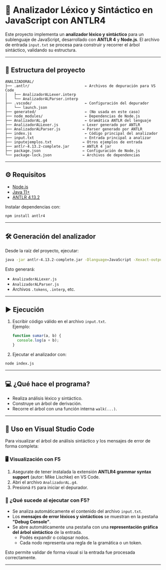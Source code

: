 # 🧠 Analizador Léxico y Sintáctico en JavaScript con ANTLR4

Este proyecto implementa un **analizador léxico y sintáctico** para un sublenguaje de JavaScript, desarrollado con **ANTLR 4** y **Node.js**. El archivo de entrada `input.txt` se procesa para construir y recorrer el árbol sintáctico, validando su estructura.

---

## 📁 Estructura del proyecto

```
ANALIZADORAL/
├── .antlr/                         ← Archivos de depuración para VS Code
│   ├── AnalizadorALLexer.interp
│   └── AnalizadorALParser.interp
├── .vscode/                        ← Configuración del depurador
│   └── launch.json
├── generated/                      ← (No usada en este caso)
├── node_modules/                   ← Dependencias de Node.js
├── AnalizadorAL.g4                 ← Gramática ANTLR del lenguaje
├── AnalizadorALLexer.js           ← Lexer generado por ANTLR
├── AnalizadorALParser.js          ← Parser generado por ANTLR
├── index.js                        ← Código principal del analizador
├── input.txt                       ← Entrada principal a analizar
├── inputejemplos.txt              ← Otros ejemplos de entrada
├── antlr-4.13.2-complete.jar      ← ANTLR 4 jar
├── package.json                   ← Configuración de Node.js
└── package-lock.json              ← Archivos de dependencias
```

---

## ⚙️ Requisitos

- [Node.js](https://nodejs.org/)
- [Java 11+](https://adoptium.net/)
- [ANTLR 4.13.2](https://www.antlr.org/download/antlr-4.13.2-complete.jar)

Instalar dependencias con:

```bash
npm install antlr4
```

---

## 🛠️ Generación del analizador

Desde la raíz del proyecto, ejecutar:

```bash
java -jar antlr-4.13.2-complete.jar -Dlanguage=JavaScript -Xexact-output-dir -o . AnalizadorAL.g4
```

Esto generará:
- `AnalizadorALLexer.js`
- `AnalizadorALParser.js`
- Archivos `.tokens`, `.interp`, etc.

---

## ▶️ Ejecución

1. Escribir código válido en el archivo `input.txt`.  
   Ejemplo:

   ```js
   function sumar(a, b) {
     console.log(a + b);
   }
   ```

2. Ejecutar el analizador con:

```bash
node index.js
```

---

## 💻 ¿Qué hace el programa?

- Realiza análisis léxico y sintáctico.
- Construye un árbol de derivación.
- Recorre el árbol con una función interna `walk(...)`.

---

## 🧭 Uso en Visual Studio Code

Para visualizar el árbol de análisis sintáctico y los mensajes de error de forma completa:

### 🖥️ Visualización con F5

1. Asegurate de tener instalada la extensión **ANTLR4 grammar syntax support** (autor: Mike Lischke) en VS Code.
2. Abrí el archivo `AnalizadorAL.g4`.
3. Presioná `F5` para iniciar el depurador.

### 🧩 ¿Qué sucede al ejecutar con F5?

- Se analiza automáticamente el contenido del archivo `input.txt`.
- Los **mensajes de error léxicos y sintácticos** se muestran en la pestaña **"Debug Console"**.
- Se abre automáticamente una pestaña con una **representación gráfica del árbol sintáctico** de la entrada.
  - Podés expandir o colapsar nodos.
  - Cada nodo representa una regla de la gramática o un token.

Esto permite validar de forma visual si la entrada fue procesada correctamente.

---


